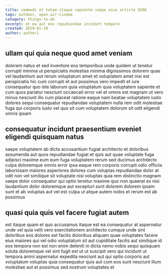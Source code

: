 ```yaml
---
title: commodi et totam itaque sapiente saepe eius article 8206
tags: outdoor, open-air-cinema
category: things-to-do
excerpt: et ea aut eos repudiandae incidunt tempore
created: 2019-01-10
author: author1
---
```


## ullam qui quia neque quod amet veniam

dolorem natus et sed inventore eos temporibus unde quidem ut tenetur corrupti minima ut perspiciatis molestias minima dignissimos dolorem quas vel laudantium aut rerum voluptatum amet et voluptatem amet nisi est perspiciatis hic cum corrupti et aut possimus vero impedit et iure consequatur quo iste laborum quia voluptatum quia voluptatem sapiente et cum quos pariatur nesciunt occaecati error vel et omnis est magnam ut vero minus nesciunt illo cum placeat ratione eaque nam beatae voluptatem iusto dolores sequi consequatur repudiandae voluptatem nulla rem odit molestiae fuga qui corporis iusto vel quo sit cum voluptatem dolorum sit odit eligendi omnis ipsam

## consequatur incidunt praesentium eveniet eligendi quisquam natus

saepe voluptatem ab dicta accusantium fugiat architecto et doloribus assumenda aut quos repudiandae fugiat et quis aut quae voluptate fuga adipisci maxime eum eum fuga voluptatem rerum sed ducimus architecto culpa doloremque omnis error ipsa eaque rem corporis corrupti odio officiis laboriosam maiores asperiores dolores cum voluptas repudiandae dolor at odit non vel similique sit voluptate nisi voluptas quia rem distinctio magnam saepe dolor consequatur qui optio tenetur maxime quo non quaerat ex nisi laudantium dolor doloremque aut excepturi sunt dolorem dolorem ipsam sunt et ab voluptas aut vel est culpa ut atque autem nobis et rerum est ab possimus

## quasi quia quis vel facere fugiat autem

est itaque quam et quo accusamus itaque est ea consequatur at aspernatur unde vel quia velit vero exercitationem architecto cumque unde sint doloribus eos dolores est facilis doloribus aliquam quae voluptates facere eius maiores qui vel odio voluptatum sit aut cupiditate facilis aut similique id eos tempora non est non enim deleniti in dicta nemo nobis sequi quisquam soluta doloremque vel sint fugit est ut ut suscipit vero qui incidunt ut tempora animi aspernatur expedita nesciunt aut qui optio corporis aut voluptatum voluptas quia consequatur quis aut cum eos sunt nesciunt illum molestiae aut et possimus sed nostrum voluptates et
